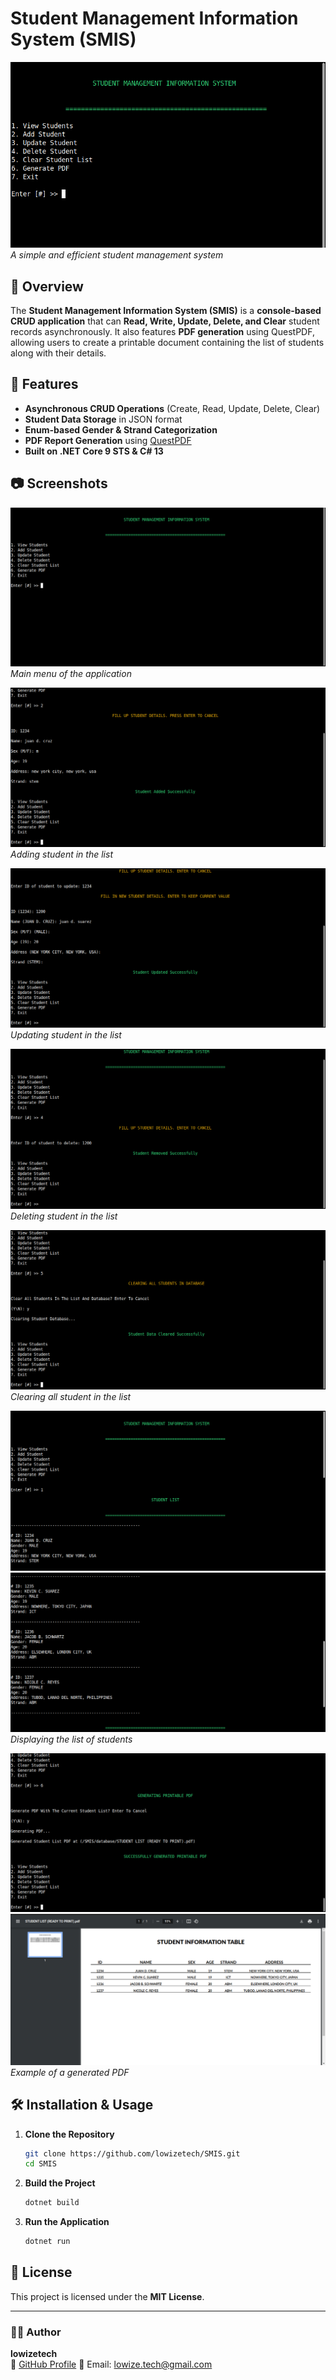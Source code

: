 # Student Management Information System (SMIS)

![SMIS Banner](images/banner.png)  
*A simple and efficient student management system*

## 📌 Overview
The **Student Management Information System (SMIS)** is a **console-based CRUD application** that can **Read, Write, Update, Delete, and Clear** student records asynchronously. It also features **PDF generation** using QuestPDF, allowing users to create a printable document containing the list of students along with their details.

## 🚀 Features
- **Asynchronous CRUD Operations** (Create, Read, Update, Delete, Clear)
- **Student Data Storage** in JSON format
- **Enum-based Gender & Strand Categorization**
- **PDF Report Generation** using [QuestPDF](https://www.questpdf.com/)
- **Built on .NET Core 9 STS & C# 13**

## 📷 Screenshots

![Main Menu](images/main_menu.png)
*Main menu of the application*

![Add Student](images/add_student.png)
*Adding student in the list*

![Update Student](images/update_student.png)
*Updating student in the list*

![Delete Student](images/delete_student.png)
*Deleting student in the list*

![Clear All Student List (+ database)](images/clearall_student.png)
*Clearing all student in the list*

![Student List](images/student_list1.png)
![Student List](images/student_list2.png)
*Displaying the list of students*

![Generating PDF](images/generate_pdf.png)
![Generated PDF](images/generated_pdf.png)
*Example of a generated PDF*

## 🛠️ Installation & Usage
1. **Clone the Repository**
   ```sh
   git clone https://github.com/lowizetech/SMIS.git
   cd SMIS
   ```

2. **Build the Project**
   ```sh
   dotnet build
   ```

3. **Run the Application**
   ```sh
   dotnet run
   ```

## 📜 License
This project is licensed under the **MIT License**.

---

### 👨‍💻 Author
**lowizetech**  
🔗 [GitHub Profile](https://github.com/lowizetech)
📧 Email: lowize.tech@gmail.com


